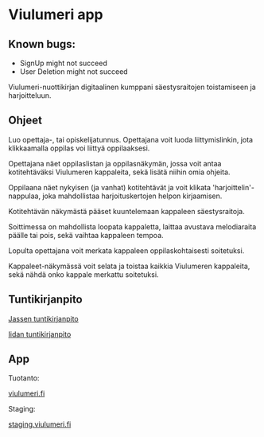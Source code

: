 # Viulumeri app

## Known bugs:

- SignUp might not succeed
- User Deletion might not succeed

Viulumeri-nuottikirjan digitaalinen kumppani säestysraitojen toistamiseen ja harjoitteluun.

## Ohjeet

Luo opettaja-, tai opiskelijatunnus. Opettajana voit luoda liittymislinkin, jota klikkaamalla oppilas voi liittyä oppilaaksesi.

Opettajana näet oppilaslistan ja oppilasnäkymän, jossa voit antaa kotitehtäväksi Viulumeren kappaleita, sekä lisätä niihin omia ohjeita.

Oppilaana näet nykyisen (ja vanhat) kotitehtävät ja voit klikata 'harjoittelin'-nappulaa, joka mahdollistaa harjoituskertojen helpon kirjaamisen.

Kotitehtävän näkymästä pääset kuuntelemaan kappaleen säestysraitoja.

Soittimessa on mahdollista loopata kappaletta, laittaa avustava melodiaraita päälle tai pois, sekä vaihtaa kappaleen tempoa.

Lopulta opettajana voit merkata kappaleen oppilaskohtaisesti soitetuksi.

Kappaleet-näkymässä voit selata ja toistaa kaikkia Viulumeren kappaleita, sekä nähdä onko kappale merkattu soitetuksi.

## Tuntikirjanpito

[Jassen tuntikirjanpito](https://github.com/viulumeri/viulumeri/wiki/Jassen-tuntikirjanpito)

[Iidan tuntikirjanpito](https://github.com/viulumeri/viulumeri/wiki/Iidan-tuntikirjanpito)

## App

Tuotanto:

[viulumeri.fi](https://viulumeri.fi)

Staging:

[staging.viulumeri.fi](https://staging.viulumeri.fi)
